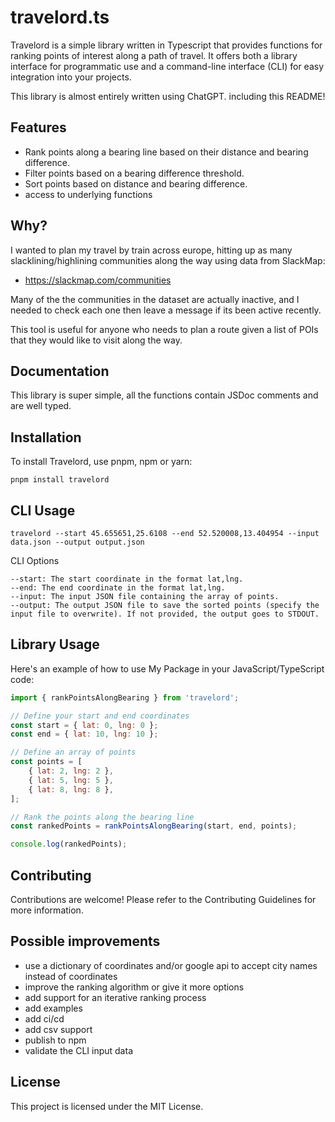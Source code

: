 # travelord.ts

Travelord is a simple library written in Typescript that provides functions for ranking points of interest along a path of travel.
It offers both a library interface for programmatic use and a command-line interface (CLI) for easy integration into your projects.

This library is almost entirely written using ChatGPT. including this README!

## Features

-   Rank points along a bearing line based on their distance and bearing difference.
-   Filter points based on a bearing difference threshold.
-   Sort points based on distance and bearing difference.
-   access to underlying functions

## Why?

I wanted to plan my travel by train across europe, hitting up as many slacklining/highlining communities along the way using data from SlackMap:

-   https://slackmap.com/communities

Many of the the communities in the dataset are actually inactive, and I needed to check each one then leave a message if its been active recently.

This tool is useful for anyone who needs to plan a route given a list of POIs that they would like to visit along the way.

## Documentation

This library is super simple, all the functions contain JSDoc comments and are well typed.

## Installation

To install Travelord, use pnpm, npm or yarn:

`pnpm install travelord`

## CLI Usage

`travelord --start 45.655651,25.6108 --end 52.520008,13.404954 --input data.json --output output.json`

CLI Options

    --start: The start coordinate in the format lat,lng.
    --end: The end coordinate in the format lat,lng.
    --input: The input JSON file containing the array of points.
    --output: The output JSON file to save the sorted points (specify the input file to overwrite). If not provided, the output goes to STDOUT.

## Library Usage

Here's an example of how to use My Package in your JavaScript/TypeScript code:

```javascript
import { rankPointsAlongBearing } from 'travelord';

// Define your start and end coordinates
const start = { lat: 0, lng: 0 };
const end = { lat: 10, lng: 10 };

// Define an array of points
const points = [
    { lat: 2, lng: 2 },
    { lat: 5, lng: 5 },
    { lat: 8, lng: 8 },
];

// Rank the points along the bearing line
const rankedPoints = rankPointsAlongBearing(start, end, points);

console.log(rankedPoints);
```

## Contributing

Contributions are welcome! Please refer to the Contributing Guidelines for more information.

## Possible improvements

-   use a dictionary of coordinates and/or google api to accept city names instead of coordinates
-   improve the ranking algorithm or give it more options
-   add support for an iterative ranking process
-   add examples
-   add ci/cd
-   add csv support
-   publish to npm
-   validate the CLI input data

## License

This project is licensed under the MIT License.
